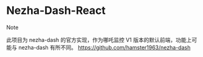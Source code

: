 # Nezha-Dash-React
> [!NOTE]
> 此项目为 nezha-dash 的官方实现，作为哪吒监控 V1 版本的默认前端，功能上可能与 nezha-dash 有所不同。
> https://github.com/hamster1963/nezha-dash
